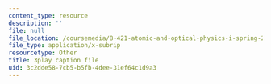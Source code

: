 ```yaml
---
content_type: resource
description: ''
file: null
file_location: /coursemedia/8-421-atomic-and-optical-physics-i-spring-2014/3c2dde587cb5b5fb4dee31ef64c1d9a3_hUVfj1XktGI.srt
file_type: application/x-subrip
resourcetype: Other
title: 3play caption file
uid: 3c2dde58-7cb5-b5fb-4dee-31ef64c1d9a3
---
```

